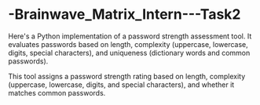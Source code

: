 # -Brainwave_Matrix_Intern---Task2
Here's a Python implementation of a password strength assessment tool. It evaluates passwords based on length, complexity (uppercase, lowercase, digits, special characters), and uniqueness (dictionary words and common passwords).

This tool assigns a password strength rating based on length, complexity (uppercase, lowercase, digits, and special characters), and whether it matches common passwords.
